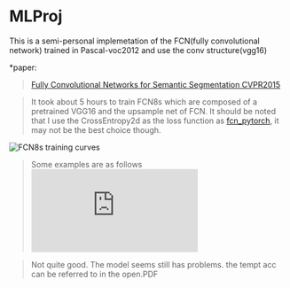 # MLProj
 This is a semi-personal implemetation of the FCN(fully convolutional network) trained in Pascal-voc2012 and use the conv structure(vgg16)

 *paper:
 >[Fully Convolutional Networks for Semantic Segmentation CVPR2015](https://people.eecs.berkeley.edu/~jonlong/long_shelhamer_fcn.pdf)
 
 >It took about 5 hours to train FCN8s which are composed of a pretrained VGG16 and the upsample net of FCN.
 >It should be noted that I use the CrossEntropy2d as the loss function as [fcn_pytorch](https://github.com/xavihart/fcn_pytorch), it may not be the best choice though.
 
 
 ![FCN8s training curves](https://raw.githubusercontent.com/xavihart/MLProj-FCN_IMP/master/curve.jpg)
 
 
 
 >Some examples are as follows
 ![###](https://raw.githubusercontent.com/xavihart/MLProj-FCN_IMP/master/exp_final.pdf)
 
 
 >Not quite good. The model seems still has problems.
 >the tempt acc can be referred to in the open.PDF

